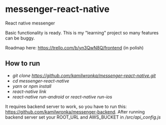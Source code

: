 # messenger-react-native
React native messenger

Basic functionality is ready. This is my "learning" project so many features can be buggy.

Roadmap here: https://trello.com/b/yn3QwN8Q/frontend (in polish)

## How to run

* *git clone https://github.com/kamilwronka/messenger-react-native.git*
* *cd messenger-react-native*
* *yarn* or *npm install*
* *react-native link*
* *react-native run-android* or *react-native run-ios*

It requires backend server to work, so you have to run this: https://github.com/kamilwronka/messenger-backend.
After running backend server set your ROOT_URL and AWS_BUCKET in */src/api_config.js*
